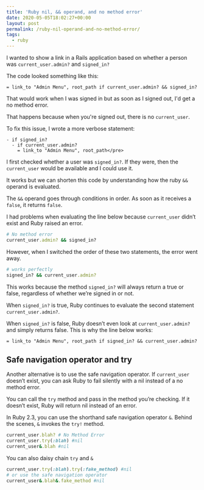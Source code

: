 ```yaml
---
title: 'Ruby nil, && operand, and no method error'
date: 2020-05-05T18:02:27+00:00
layout: post
permalink: /ruby-nil-operand-and-no-method-error/
tags:
  - ruby
---
```

I wanted to show a link in a Rails application based on whether a person was `current_user.admin?` and `signed_in?`

The code looked something like this:

```haml
= link_to "Admin Menu", root_path if current_user.admin? && signed_in?
```

That would work when I was signed in but as soon as I signed out, I'd get a no method error.

That happens because when you're signed out, there is no `current_user`.

To fix this issue, I wrote a more verbose statement:

```haml
- if signed_in?
  - if current_user.admin?
    = link_to "Admin Menu", root_path</pre>
```

I first checked whether a user was `signed_in?`. If they were, then the `current_user` would be available and I could use it.

It works but we can shorten this code by understanding how the ruby `&&` operand is evaluated.

The `&&` operand goes through conditions in order. As soon as it receives a `false`, it returns `false`.

I had problems when evaluating the line below because `current_user` didn&#8217;t exist and Ruby raised an error.

```ruby
# No method error
current_user.admin? && signed_in?
```

However, when I switched the order of these two statements, the error went away.

```ruby
# works perfectly
signed_in? && current_user.admin?
```

This works because the method `signed_in?` will always return a true or false, regardless of whether we&#8217;re signed in or not.

When `signed_in?` is true, Ruby continues to evaluate the second statement `current_user.admin?`. 

When `signed_in?` is false, Ruby doesn&#8217;t even look at `current_user.admin?` and simply returns false. This is why the line below works:

```haml
= link_to "Admin Menu", root_path if signed_in? && current_user.admin?
```
## Safe navigation operator and try

Another alternative is to use the safe navigation operator. If `current_user` doesn&#8217;t exist, you can ask Ruby to fail silently with a nil instead of a no method error.

You can call the `try` method and pass in the method you&#8217;re checking. If it doesn&#8217;t exist, Ruby will return nil instead of an error.

In Ruby 2.3, you can use the shorthand safe navigation operator `&`. Behind the scenes, `&` invokes the `try!` method. 

```ruby
current_user.blah? # No Method Error
current_user.try(:blah) #nil
current_user&.blah #nil
```

You can also daisy chain `try` and `&`

```ruby
current_user.try(:blah).try(:fake_method) #nil
# or use the safe navigation operator
current_user&.blah&.fake_method #nil
```
